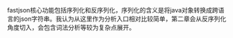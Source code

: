 fastjson核心功能包括序列化和反序列化，序列化的含义是将java对象转换成跨语言的json字符串。我认为从这里作为分析入口相对比较简单，第二章会从反序列化角度切入，会包含词法分析等较为复杂点展开。



